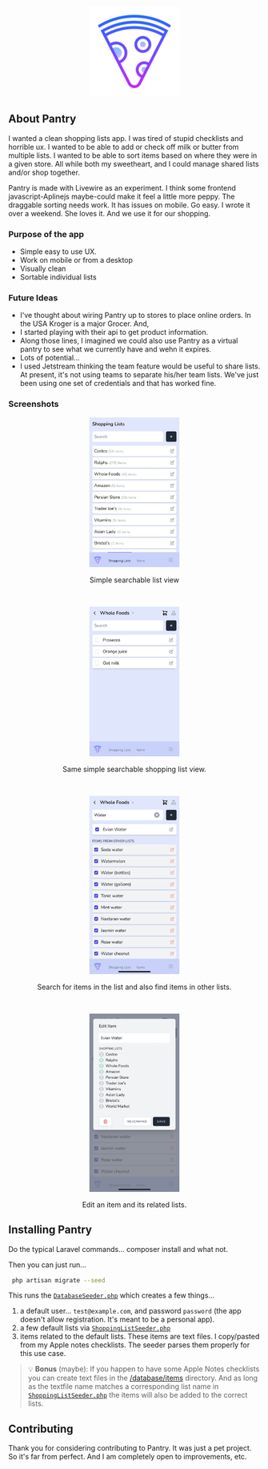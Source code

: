<p align="center"><a href="https://github.com/webrobert/pantry" target="_blank"><img src="public/apple-icon-180x180.png" width="180"></a></p>

## About Pantry

I wanted a clean shopping lists app. I was tired of stupid checklists and horrible ux. 
I wanted to be able to add or check off milk or butter from multiple lists.
I wanted to be able to sort items based on where they were in a given store.
All while both my sweetheart, and I could manage shared lists and/or shop together.

Pantry is made with Livewire as an experiment. 
I think some frontend javascript-Aplinejs maybe-could make it feel a little more peppy. 
The draggable sorting needs work. It has issues on mobile. 
Go easy. I wrote it over a weekend. 
She loves it. And we use it for our shopping.

### Purpose of the app
- Simple easy to use UX.
- Work on mobile or from a desktop
- Visually clean
- Sortable individual lists

### Future Ideas

- I've thought about wiring Pantry up to stores to place online orders. 
In the USA Kroger is a major Grocer. And,
- I started playing with their api to get product information. 
- Along those lines, I imagined we could also use Pantry as a virtual pantry to see what we currently have and wehn it expires.
- Lots of potential...
- I used Jetstream thinking the team feature would be useful to share lists. At present, it's not using teams to separate his/her team lists. 
We've just been using one set of credentials and that has worked fine. 



### Screenshots

<p align="center"><img src="public/screenshots/shopping-lists.jpg" width="180"></p>
<p align="center">Simple searchable list view</p>

<br>
<p align="center"><img src="public/screenshots/shopping-list.jpg" width="180"></p>
<p align="center">Same simple searchable shopping list view.</p>

<br>
<p align="center"><img src="public/screenshots/search.jpg" width="180"></p>
<p align="center">Search for items in the list and also find items in other lists.</p>

<br>
<p align="center"><img src="public/screenshots/edit-item.jpg" width="180"></p>
<p align="center">Edit an item and its related lists.</p>


## Installing Pantry

Do the typical Laravel commands... composer install and what not. 

Then you can just run...

```zsh
 php artisan migrate --seed
```

This runs the [`DatabaseSeeder.php`](/database/seeders/DatabaseSeeder.php)
which creates a few things...
1. a default user... `test@example.com`, and password `password` (the app doesn't allow registration. It's meant to be a personal app).
2. a few default lists via [`ShoppingListSeeder.php`](/database/seeders/ShoppingListSeeder.php) 
3. items related to the default lists. These items are text files. I copy/pasted from my Apple notes checklists. The seeder parses them properly for this use case.

> 💡 **Bonus** (maybe): If you happen to have some Apple Notes checklists you can create text files in the [/database/items](/database/items) directory. 
And as long as the textfile name matches a corresponding list name in [`ShoppingListSeeder.php`](/database/seeders/ShoppingListSeeder.php) the items will also be added to the correct lists.
## Contributing

Thank you for considering contributing to Pantry. 
It was just a pet project. So it's far from perfect. 
And I am completely open to improvements, etc.
